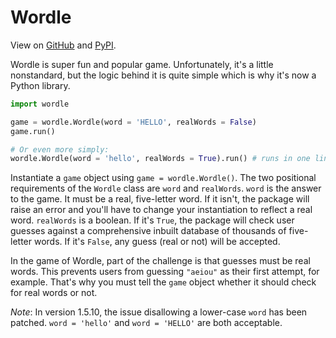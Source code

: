 # Wordle

View on [GitHub](https://github.com/preritdas/wordle) and [PyPI](https://pypi.org/project/wordle-python/).

Wordle is super fun and popular game. Unfortunately, it's a little nonstandard, but the logic behind it is quite simple which is why it's now a Python library.

```python
import wordle

game = wordle.Wordle(word = 'HELLO', realWords = False)
game.run()

# Or even more simply:
wordle.Wordle(word = 'hello', realWords = True).run() # runs in one line. 
```

Instantiate a `game` object using `game = wordle.Wordle()`. The two positional requirements of the `Wordle` class are `word` and `realWords`. `word` is the answer to the game. It must be a real, five-letter word. If it isn't, the package will raise an error and you'll have to change your instantiation to reflect a real word. `realWords` is a boolean. If it's `True`, the package will check user guesses against a comprehensive inbuilt database of thousands of five-letter words. If it's `False`, any guess (real or not) will be accepted. 

In the game of Wordle, part of the challenge is that guesses must be real words. This prevents users from guessing `"aeiou"` as their first attempt, for example. That's why you must tell the `game` object whether it should check for real words or not.

_Note_: In version 1.5.10, the issue disallowing a lower-case `word` has been patched. `word = 'hello'` and `word = 'HELLO'` are both acceptable. 